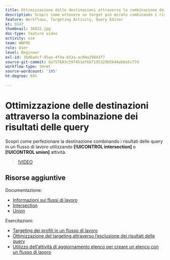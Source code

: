 ```yaml
---
title: Ottimizzazione delle destinazioni attraverso la combinazione dei risultati delle query
description: Scopri come ottenere un target più mirato combinando i risultati delle query in un flusso di lavoro utilizzando le attività di intersezione o di unione.
feature: Workflows, Targeting Activity, Query Editor
kt: 5547
thumbnail: 36832.jpg
doc-type: feature video
activity: use
team: WWFRE
role: User
level: Beginner
exl-id: 3bd6a4cf-95ae-4f4a-b53a-ac04a29843f7
source-git-commit: da757603c597453ef6b7195329b5b44ab6e5c77d
workflow-type: tm+mt
source-wordcount: '105'
ht-degree: 65%

---
```


# Ottimizzazione delle destinazioni attraverso la combinazione dei risultati delle query

Scopri come perfezionare la destinazione combinando i risultati delle query in un flusso di lavoro utilizzando **[!UICONTROL intersection]** o **[!UICONTROL union]** attività.

>[!VIDEO](https://video.tv.adobe.com/v/36832?quality=12)

## Risorse aggiuntive

Documentazione:

* [Informazioni sui flussi di lavoro](https://experienceleague.adobe.com/docs/campaign-classic/using/automating-with-workflows/introduction/about-workflows.html?lang=it)
* [Intersection](https://experienceleague.adobe.com/docs/campaign-classic/using/automating-with-workflows/targeting-activities/intersection.html)
* [Union](https://experienceleague.adobe.com/docs/campaign-classic/using/automating-with-workflows/targeting-activities/union.html)

Esercitazioni:

* [Targeting dei profili in un flusso di lavoro](/help/getting-started/targeting-profiles-in-a-workflow.md)
* [Ottimizzazione del targeting attraverso l’esclusione dei risultati delle query](/help/automating-with-workflows/refining-targets-by-excluding-query-results.md)
* [Utilizzo dell’attività di aggiornamento elenco per creare un elenco con un flusso di lavoro](/help/automating-with-workflows/using-the-update-list-activity.md)
